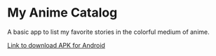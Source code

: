 # My Anime Catalog

A basic app to list my favorite stories in the colorful medium of anime.

[Link to download APK for Android]()